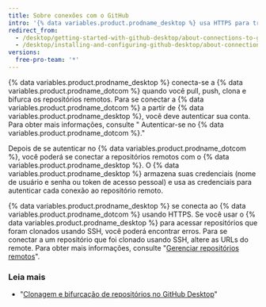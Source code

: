 ```yaml
---
title: Sobre conexões com o GitHub
intro: '{% data variables.product.prodname_desktop %} usa HTTPS para trocar dados de forma segura com {% data variables.product.prodname_dotcom %}.'
redirect_from:
  - /desktop/getting-started-with-github-desktop/about-connections-to-github
  - /desktop/installing-and-configuring-github-desktop/about-connections-to-github
versions:
  free-pro-team: '*'
---
```


{% data variables.product.prodname_desktop %} conecta-se a {% data variables.product.prodname_dotcom %} quando você pull, push, clona e bifurca os repositórios remotos. Para se conectar a {% data variables.product.prodname_dotcom %} a partir de {% data variables.product.prodname_desktop %}, você deve autenticar sua conta. Para obter mais informações, consulte "
Autenticar-se no {% data variables.product.prodname_dotcom %}."</p> 

Depois de se autenticar no {% data variables.product.prodname_dotcom %}, você poderá se conectar a repositórios remotos com o {% data variables.product.prodname_desktop %}. O {% data variables.product.prodname_desktop %} armazena suas credenciais (nome de usuário e senha ou token de acesso pessoal) e usa as credenciais para autenticar cada conexão ao repositório remoto.

{% data variables.product.prodname_desktop %} se conecta ao {% data variables.product.prodname_dotcom %} usando HTTPS. Se você usar o {% data variables.product.prodname_desktop %} para acessar repositórios que foram clonados usando SSH, você poderá encontrar erros. Para se conectar a um repositório que foi clonado usando SSH, altere as URLs do remote. Para obter mais informações, consulte "[Gerenciar repositórios remotos](/github/getting-started-with-github/managing-remote-repositories)".



### Leia mais

- "[Clonagem e bifurcação de repositórios no GitHub Desktop](/desktop/contributing-and-collaborating-using-github-desktop/cloning-and-forking-repositories-from-github-desktop)"
